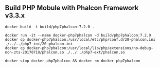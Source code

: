 Build PHP Mobule with Phalcon Framework v3.3.x
---------------------------------------------------

```
docker build -t build/php7phalcon:7.2.0 .
```


```
docker run -it --name docker-php7phalcon -d build/php7phalcon:7.2.0
docker cp docker-php7phalcon:/usr/local/etc/php/conf.d/20-phalcon.ini ./../../php7-ini/20-phalcon.ini
docker cp docker-php7phalcon:/usr/local/lib/php/extensions/no-debug-non-zts-20170718/phalcon.so ./../../php7-ext/phalcon.so
```


```
docker stop docker-php7phalcon && docker rm docker-php7phalcon
```